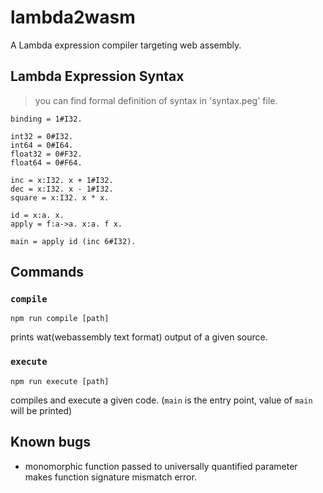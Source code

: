 # lambda2wasm
A Lambda expression compiler targeting web assembly.

## Lambda Expression Syntax

> you can find formal definition of syntax in 'syntax.peg' file. 

```
binding = 1#I32.

int32 = 0#I32.
int64 = 0#I64.
float32 = 0#F32.
float64 = 0#F64.

inc = x:I32. x + 1#I32.
dec = x:I32. x - 1#I32.
square = x:I32. x * x.

id = x:a. x.
apply = f:a->a. x:a. f x.

main = apply id (inc 6#I32).
```

## Commands

### `compile`

```
npm run compile [path]
```

prints wat(webassembly text format) output of a given source.

### `execute`

```
npm run execute [path]
```

compiles and execute a given code. (`main` is the entry point, value of `main` will be printed)

## Known bugs

- monomorphic function passed to universally quantified parameter makes function signature mismatch error.